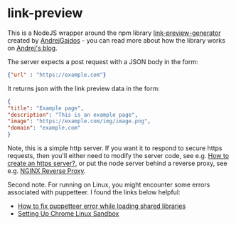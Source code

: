 # link-preview

This is a NodeJS wrapper around the npm library [link-preview-generator](https://github.com/AndrejGajdos/link-preview-generator) created by [AndrejGajdos](https://github.com/AndrejGajdos) - you can read more about how the library works on [Andrej's blog](https://andrejgajdos.com/how-to-create-a-link-preview/).

The server expects a post request with a JSON body in the form:

```json
{"url" : "https://example.com"}
```

It returns json with the link preview data in the form:

```json
{
"title": "Example page",
"description": "This is an example page",
"image": "https://example.com/img/image.png",
"domain": "example.com"
}
```

Note, this is a simple http server. If you want it to respond to secure https requests, then you'll either need to modify the server code, see e.g. [How to create an https server?](https://nodejs.org/en/knowledge/HTTP/servers/how-to-create-a-HTTPS-server/), or put the node server behind a reverse proxy, see e.g. [NGINX Reverse Proxy](https://docs.nginx.com/nginx/admin-guide/web-server/reverse-proxy/).

Second note. For running on Linux, you might encounter some errors associated with puppetteer. I found the links below helpful:

- [How to fix puppetteer error while loading shared libraries](https://techoverflow.net/2018/06/05/how-to-fix-puppetteer-error-while-loading-shared-libraries-libx11-xcb-so-1-cannot-open-shared-object-file-no-such-file-or-directory/)
- [Setting Up Chrome Linux Sandbox](https://github.com/puppeteer/puppeteer/blob/main/docs/troubleshooting.md#setting-up-chrome-linux-sandbox)
